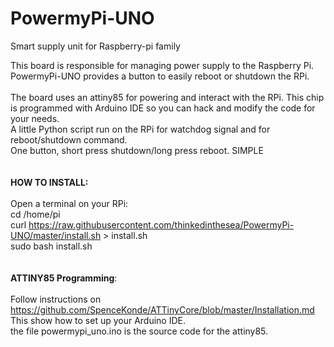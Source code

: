 # PowermyPi-UNO
Smart supply unit for Raspberry-pi family

This board is responsible for managing power supply to the Raspberry Pi.<br/>
PowermyPi-UNO provides a button to easily reboot or shutdown the RPi.<br/><br/>
The board uses an attiny85 for powering and interact with the RPi. This chip is programmed with Arduino IDE so you can hack and modify the code for your needs.<br/>
A little Python script run on the RPi for watchdog signal and for reboot/shutdown command.<br/>
One button, short press shutdown/long press reboot. SIMPLE<br/>
<br/><br/>
**HOW TO INSTALL:**<br/><br/>
Open a terminal on your RPi:<br/>
cd /home/pi<br/>
curl https://raw.githubusercontent.com/thinkedinthesea/PowermyPi-UNO/master/install.sh > install.sh<br/>
sudo bash install.sh<br/>
<br/><br/>
**ATTINY85 Programming**:<br/><br/>
Follow instructions on https://github.com/SpenceKonde/ATTinyCore/blob/master/Installation.md<br/>
This show how to set up your Arduino IDE.<br/>
the file powermypi_uno.ino is the source code for the attiny85.
